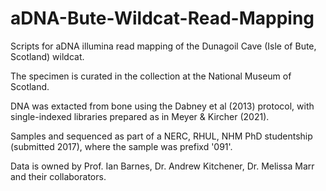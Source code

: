 # aDNA-Bute-Wildcat-Read-Mapping
Scripts for aDNA illumina read mapping of the Dunagoil Cave (Isle of Bute, Scotland) wildcat. 

The specimen is curated in the collection at the National Museum of Scotland. 

DNA was extacted from bone using the Dabney et al (2013) protocol, with single-indexed libraries prepared as in Meyer & Kircher (2021). 

Samples and sequenced as part of a NERC, RHUL, NHM PhD studentship (submitted 2017), where the sample was prefixd '091'. 

Data is owned by Prof. Ian Barnes, Dr. Andrew Kitchener, Dr. Melissa Marr and their collaborators. 

